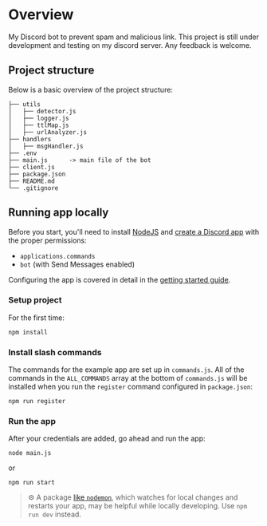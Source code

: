 # Overview 

My Discord bot to prevent spam and malicious link. This project is still under development and testing on my discord server. Any feedback is welcome. 

## Project structure
Below is a basic overview of the project structure:

```
├── utils
│   ├── detector.js
│   ├── logger.js
│   ├── ttlMap.js
│   ├── urlAnalyzer.js
├── handlers
│   ├── msgHandler.js  
├── .env
├── main.js      -> main file of the bot
├── client.js
├── package.json
├── README.md
└── .gitignore
```

## Running app locally

Before you start, you'll need to install [NodeJS](https://nodejs.org/en/download/) and [create a Discord app](https://discord.com/developers/applications) with the proper permissions:
- `applications.commands`
- `bot` (with Send Messages enabled)


Configuring the app is covered in detail in the [getting started guide](https://discord.com/developers/docs/getting-started).

### Setup project

For the first time:
```
npm install
```

### Install slash commands

The commands for the example app are set up in `commands.js`. All of the commands in the `ALL_COMMANDS` array at the bottom of `commands.js` will be installed when you run the `register` command configured in `package.json`:

```
npm run register
```

### Run the app

After your credentials are added, go ahead and run the app:

```
node main.js
```
or 
```
npm run start
```

> ⚙️ A package [like `nodemon`](https://github.com/remy/nodemon), which watches for local changes and restarts your app, may be helpful while locally developing. Use ```npm run dev``` instead.
